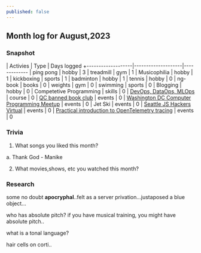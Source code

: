 ```yaml
---
published: false
---
```

## Month log for August,2023

### Snapshot

| Activies          | Type               | Days logged
+-------------------|--------------------|-------------
| ping pong         | hobby              | 3
| treadmill         | gym                | 1
| Musicophilia      | hobby              | 1
| kickboxing        | sports             | 1
| badminton         | hobby              | 1
| tennis            | hobby              | 0
| ng-book           | books              | 0
| weights           | gym                | 0
| swimming          | sports             | 0
| Blogging          | hobby              | 0
| Competetive Programming          | skills   | 0
| [DevOps, DataOps, MLOps](https://www.coursera.org/learn/devops-dataops-mlops-duke) | course | 0
| [QC banned book club](https://www.meetup.com/qc-banned-books-club/events/293871977/) | events | 0
| [Washington DC Computer Programming Meetup](https://www.meetup.com/washington-dc-computer-programming-meetup-group/) | events | 0
| Jet Ski           | events | 0
| [Seattle JS Hackers Virtual](https://www.meetup.com/seattlejshackers/events/vljddtyfclbtb) | events | 0
| [Practical introduction to OpenTelemetry tracing](https://www.meetup.com/charlotte-java-developers-meetup/events/294797711/) | events | 0


### Trivia

1. What songs you liked this month?

a. Thank God - Manike

2. What movies,shows, etc you watched this month?

### Research


some no doubt **apocryphal**..felt as a server privation...justaposed a blue object...

who has absolute pitch? if you have musical training, you might have absolute pitch..

what is a tonal language?

hair cells on corti..
